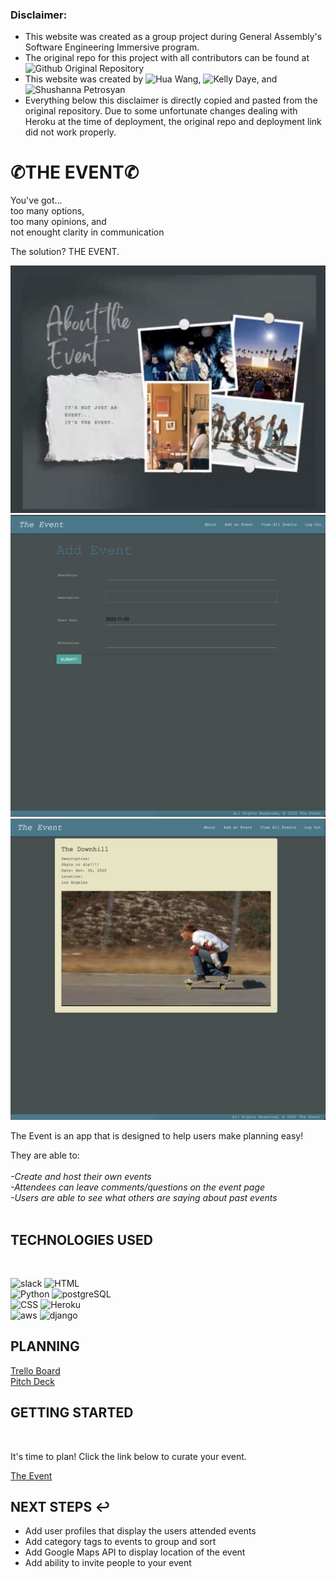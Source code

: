 ### Disclaimer: 
- This website was created as a group project during General Assembly's Software Engineering Immersive program.
- The original repo for this project with all contributors can be found at ![Github Original Repository](https://github.com/LionMagnus/The-Event)
- This website was created by ![Hua Wang](https://github.com/LionMagnus), ![Kelly Daye](https://github.com/kelso-gh), and ![Shushanna Petrosyan](https://github.com/shushannap) 
- Everything below this disclaimer is directly copied and pasted from the original repository. Due to some unfortunate changes dealing with Heroku at the time of deployment, the original repo and deployment link did not work properly.


# ✆THE EVENT✆

You've got...<br>
too many options,<br>
too many opinions, and<br>
not enought clarity in communication

The solution? THE EVENT.

![theevent](/main_app/static/pictures/theevent1.png)
![theevent1](/main_app/static/pictures/Screen%20Shot%202022-11-30%20at%2011.46.16%20AM.png)
![thevent2](/main_app/static/pictures/Screen%20Shot%202022-11-30%20at%2011.46.42%20AM.png)

The Event is an app that is designed to help users make planning easy! 

They are able to:<br><br>
   <i> -Create and host their own events<br> 
    -Attendees can leave comments/questions on the event page<br>
    -Users are able to see what others are saying about past events
    </i>
<br>
<br>

## TECHNOLOGIES USED

<br>

![slack](https://img.shields.io/badge/Slack-4A154B?style=for-the-badge&logo=slack&logoColor=white)
![HTML](https://img.shields.io/badge/HTML-239120?style=for-the-badge&logo=html5&logoColor=white)<br>
![Python](	https://img.shields.io/badge/Python-3776AB?style=for-the-badge&logo=python&logoColor=white)
![postgreSQL](https://img.shields.io/badge/PostgreSQL-316192?style=for-the-badge&logo=postgresql&logoColor=white)<br>
![CSS](https://img.shields.io/badge/CSS-239120?&style=for-the-badge&logo=css3&logoColor=white)
![Heroku](https://img.shields.io/badge/Heroku-430098?style=for-the-badge&logo=heroku&logoColor=white)<br>
![aws](https://img.shields.io/badge/Amazon_AWS-232F3E?style=for-the-badge&logo=amazon-aws&logoColor=white)
![django](https://img.shields.io/badge/Django-092E20?style=for-the-badge&logo=django&logoColor=white)

## PLANNING


<a href="https://trello.com/b/wlEDiSBg/the-event">Trello Board</a><br>
<a href="https://docs.google.com/presentation/d/12xrMeaQ7gMhWV4jPQPZaItEWKzaIfjuJVGoq8fnh6PE/edit?usp=sharing">Pitch Deck</a>

## GETTING STARTED

<br>

It's time to plan! Click the link below to curate your event.

<a href="https://theevent.herokuapp.com/">The Event</a>



## NEXT STEPS ↩︎

- Add user profiles that display the users attended events
- Add category tags to events to group and sort 
- Add Google Maps API to display location of the event
- Add ability to invite people to your event
